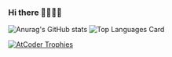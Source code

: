 ### Hi there 👋👋👋👋

![Anurag's GitHub stats](https://github-readme-stats.vercel.app/api?username=yuta225&show_icons=true&theme=merko&count_private=true)
![Top Languages Card](https://github-readme-stats.vercel.app/api/top-langs/?username=yuta225&layout=compact&theme=merko&count_private=true)

[![AtCoder Trophies](https://atcoder-trophies.vercel.app/api/v1/atcoder?username=ytln&theme=matrix)](https://github.com/KATO-Hiro/AtCoderTrophies)


<!--
**Yuta225/Yuta225** is a ✨ _special_ ✨ repository because its `README.md` (this file) appears on your GitHub profile.

Here are some ideas to get you started:

- 🔭 I’m currently working on ...
- 🌱 I’m currently learning ...
- 👯 I’m looking to collaborate on ...
- 🤔 I’m looking for help with ...
- 💬 Ask me about ...
- 📫 How to reach me: ...
- 😄 Pronouns: ...
- ⚡ Fun fact: ...

https://github.com/anuraghazra/github-readme-stats/blob/master/docs/readme_ja.md
-->

